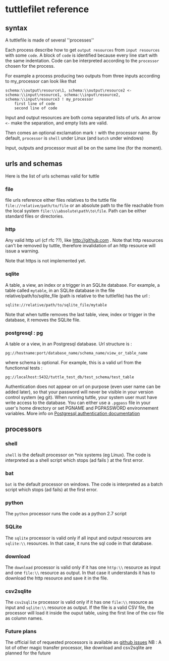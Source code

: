 # tuttlefilet reference

## syntax
A tuttlefile is made of several ''processes''

Each process describe how to get ``output resources`` from ``input resources`` with some ``code``. A block of ``code``
is identified because every line start with the same indentation. Code can be interpreted
according to the ``processor`` chosen for the process.

For example a process producing two outputs from three inputs according to my_processor can look like that

```
schema:\\output\resource\1, schema:\\output\resource2 <- schema:\\input\resource1, schema:\\input\resource2, schema:\\input\resource3 ! my_processor
    first line of code
    second line of code
```

Input and output resources are both coma separated lists of urls. An arrow ``<-`` make the separation, and empty lists
are valid.

Then comes an optional exclamation mark ``!`` with the processor name. By default, ``processor`` is ``shell`` under Linux
(and ``batch`` under windows)

Input, outputs and processor must all be on the same line (for the moment).


## urls and schemas
Here is the list of urls schemas valid for tuttle

### file
file urls reference either files relatives to the tuttle file ``file://relative/path/to/file`` or an absolute path to
the file reachable from the local system ``file:\\\absolute\path\to\file``. Path can be either standard files or
directories.

### http
Any valid http url (cf rfc ??), like http://github.com . Note that http resources can't be removed by tuttle, therefore invalidation of an http
resource will issue a warning.

Note that https is not implemented yet.

### sqlite
A table, a view, an index or a trigger in an SQLite database. For example, a table called ``mytable``, in an SQLite
database in the file relative/path/to/sqlite_file (path is relative to the tuttlefile) has the url :
```
sqlite://relative/path/to/sqlite_file/mytable
```

Note that when tuttle removes the last table, view, index or trigger in the database, it removes the SQLite file.

### postgresql : pg
A table or a view, in an Postgresql database. Url structure is :
```
pg://hostname:port/database_name/schema_name/view_or_table_name
```
where schema is optional. For example, this is a valid url from the functionnal tests :
```
pg://localhost:5432/tuttle_test_db/test_schema/test_table
```

Authentication does not appear on url on purpose (even user name can be added later), so that your password will never
be visible in your version control system (eg git). When running tuttle, your system user must have write access to the
database. You can either use a ``.pgpass`` file in your user's home directory or set PGNAME and PGPASSWORD environnement
 variables. More info on [Postgresql authentication documentation](http://TODO)


## processors

### shell
``shell`` is the default processor on *nix systems (eg Linux). The code is interpreted as a shell script which stops (ad fails ) at
the first error.

### bat
``bat`` is the default processor on windows. The code is interpreted as a batch script which stops (ad fails) at the first error.

### python
The ``python`` processor runs the code as a python 2.7 script

### SQLite
The ``sqlite`` processor is valid only if all input and output resources are ``sqlite:\\`` resources. In that case,
it runs the sql code in that database.

### download
The ``download`` processor is valid only if it has one ``http:\\`` resource as input and one ``file:\\``
resource as output. In that case it understands it has to download the http resource and save it in the file.

### csv2sqlite
The ``csv2sqlite`` processor is valid only if it has one ``file:\\`` resource as input and ``sqlite:\\`` resource as
output. If the file is a valid CSV file, the processor will load it inside the ouput table, using the first line of
 the csv file as column names.

### Future plans
The official list of requested processors is available as [github issues](http://github.com/TODO)
NB : A lot of other magic transfer processor, like download and csv2sqlite are planned for the future
